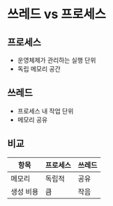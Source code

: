 # 쓰레드 vs 프로세스

## 프로세스
- 운영체제가 관리하는 실행 단위
- 독립 메모리 공간

## 쓰레드
- 프로세스 내 작업 단위
- 메모리 공유

## 비교
| 항목 | 프로세스 | 쓰레드 |
|------|----------|--------|
| 메모리 | 독립적 | 공유 |
| 생성 비용 | 큼 | 작음 |